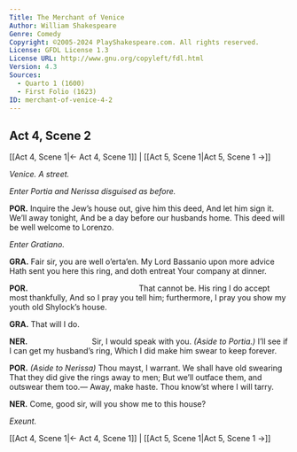 ```yaml
---
Title: The Merchant of Venice
Author: William Shakespeare
Genre: Comedy
Copyright: ©2005-2024 PlayShakespeare.com. All rights reserved.
License: GFDL License 1.3
License URL: http://www.gnu.org/copyleft/fdl.html
Version: 4.3
Sources:
  - Quarto 1 (1600)
  - First Folio (1623)
ID: merchant-of-venice-4-2
---
```


## Act 4, Scene 2
[[Act 4, Scene 1|← Act 4, Scene 1]] | [[Act 5, Scene 1|Act 5, Scene 1 →]]

*Venice. A street.*

*Enter Portia and Nerissa disguised as before.*

**POR.**
Inquire the Jew’s house out, give him this deed,
And let him sign it. We’ll away tonight,
And be a day before our husbands home.
This deed will be well welcome to Lorenzo.

*Enter Gratiano.*

**GRA.**
Fair sir, you are well o’erta’en.
My Lord Bassanio upon more advice
Hath sent you here this ring, and doth entreat
Your company at dinner.

**POR.**
              That cannot be.
His ring I do accept most thankfully,
And so I pray you tell him; furthermore,
I pray you show my youth old Shylock’s house.

**GRA.**
That will I do.

**NER.**
        Sir, I would speak with you.
*(Aside to Portia.)*
I’ll see if I can get my husband’s ring,
Which I did make him swear to keep forever.

**POR.**
*(Aside to Nerissa)*
Thou mayst, I warrant. We shall have old swearing
That they did give the rings away to men;
But we’ll outface them, and outswear them too.⁠—
Away, make haste. Thou know’st where I will tarry.

**NER.**
Come, good sir, will you show me to this house?

*Exeunt.*

[[Act 4, Scene 1|← Act 4, Scene 1]] | [[Act 5, Scene 1|Act 5, Scene 1 →]]